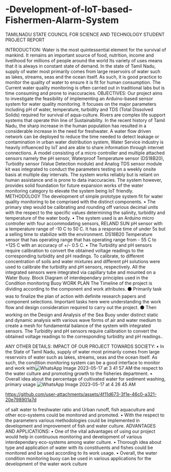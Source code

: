 # -Development-of-IoT-based-Fishermen-Alarm-System
TAMILNADU STATE COUNCIL FOR SCIENCE AND TECHNOLOGY 
STUDENT PROJECT REPORT

INTRODUCTION:
Water is the most quintessential element for the survival of mankind. It remains an important 
source of food, nutrition, income and livelihood for millions of people around the world Its variety of 
uses means that it is always in constant state of demand. In the state of Tamil Nadu, supply of 
water most primarily comes from large reservoirs of water such as lakes, streams, seas and the 
ocean itself. As such, it is good practice to monitor the quality of water to ensure it is fit for human 
consumption. The Current water quality monitoring is often carried out in traditional labs but is time 
consuming and prone to inaccuracies.
OBJECTIVES:
Our project aims to investigate the feasibility of implementing an Arduino-based sensor system for 
water quality monitoring. It focuses on the major parameters including pH of water, temperature, 
turbidity and TDS (Total Dissolved Solids) required for survival of aqua-culture. Rivers are 
complex life support systems that operate thin line of Sustainability. In the recent history of Tamil 
Nadu, the sharp increase in the human population has resulted in a considerable increase in the 
need for freshwater. A water flow driven network can be deployed to reduce the time needed to 
detect leakage or contamination in urban water distribution system, Water Service industry is 
heavily influenced by IoT and are able to share information through internet connections.
A model consisting of a micro controller and multiple attached sensors namely the pH sensor, 
Waterproof Temperature sensor (DS18B20), Turbidity sensor (Value Detection module) and Analog 
TDS sensor module kit was integrated to conduct the parameters testing on a weekly onsite basis 
at multiple day intervals. The system works reliably but is reliant on human assistance and is prone 
to data inaccuracies. The system however, provides solid foundation for future expansion works of 
the water monitoring category to elevate the system being IoT friendly.
METHODOLOGY
The development of simple prototype system fit for water quality monitoring to be comprised with the 
distinct components.
• The primary step would be calibrating and rounding off various decimal units with the respect
to the specific values determining the salinity, turbidity and temperature of the water body.
• The system used is an Arduino micro controller with four accommodating sensors, RELAND 
SUN pH sensor with a temperature range of -10 C to 50 C. It has a response time of under 
5s but a selling time to stabilize with the environment. DS18B20 Temperature sensor that 
has operating range that has operating range from - 55 C to +125 C with an accuracy of +/-
0.5 C. 
• The Turbidity and pH sensors require calibration to convert the obtained voltage readings to 
the corresponding turbidity and pH readings. To calibrate, to different concentration of soils 
and water mixtures and different pH solutions were used to calibrate the turbidity and pH 
sensors, respectively.
All the integrated sensors were integrated via capillary tube and mounted on a Water Buoy.
Block Diagram of interdependary principles used in the Condition monitoring Buoy
WORK PLAN
The Timeline of the project is dividing according to the component and work attributes. 
⚫ Primarily task was to finalize the plan of action with definite research papers and component 
selections. Important tasks here were understanding the work flow and design consideration 
required to carry out the project.
⚫ Then working on the Design and Analysis of the Sea Buoy under distinct static and dynamic 
analysis with various wave forms of air and water medium to create a mesh for fundamental 
balance of the system with integrated sensors. The Turbidity and pH sensors require 
calibration to convert the obtained voltage readings to the corresponding turbidity and pH 
readings..

ANY OTHER DETAILS:
IMPACT OF OUR PROJECT TOWARDS SOCIETY:
• In the State of Tamil Nadu, supply of water most primarily comes from large reservoirs of 
water such as lakes, streams, seas and the ocean itself. As such, the condition monitoring 
system can be a good interface to monitor and work with![WhatsApp Image 2023-05-17 at 3 41 57 AM](https://github.com/user-attachments/assets/04eef0a2-7b48-4aad-8a3d-cc6240d859f3)
 the respect to the water culture and
promoting growth to the fisheries department.
• Overall idea about the percentage of cultivated water for sediment washing, primary usage ![WhatsApp Image 2023-05-17 at 4 26 45 AM](https://github.com/user-attachments/assets/09c3578f-7cef-46ad-94d5-8c32d57af4e9)


https://github.com/user-attachments/assets/4f11d673-3f1e-46c0-a321-20e798901a7d


of salt water to freshwater ratio and Urban runoff, fish aquaculture and other eco-systems 
could be monitored and promoted.
• With the respect to the parameters various methodologies could be implemented in 
development and improvement of fish and water culture.
ADVANTAGES AND APPLICATIONS:
• One of the vital advantages of using our project would help in continuous monitoring and 
development of various interdependary eco-systems among water culture.
• Thorough idea about type and application of water with its constituents and fishes could be 
monitored and be used according to its work usage.
• Overall, the water condition monitoring buoy can be used in various applications for the
development of the water work culture
